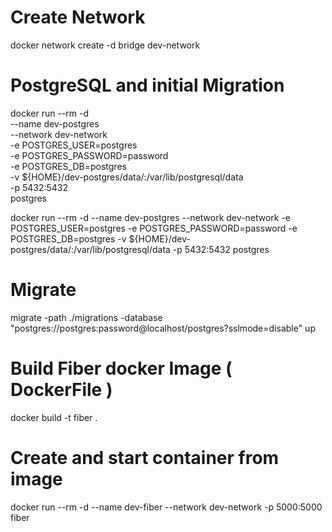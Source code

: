 # Create Network
docker network create -d bridge dev-network

# PostgreSQL and initial Migration
docker run --rm -d \
    --name dev-postgres \
    --network dev-network \
    -e POSTGRES_USER=postgres \
    -e POSTGRES_PASSWORD=password \
    -e POSTGRES_DB=postgres \
    -v ${HOME}/dev-postgres/data/:/var/lib/postgresql/data \
    -p 5432:5432 \
    postgres

docker run --rm -d --name dev-postgres --network dev-network -e POSTGRES_USER=postgres -e POSTGRES_PASSWORD=password -e POSTGRES_DB=postgres -v ${HOME}/dev-postgres/data/:/var/lib/postgresql/data -p 5432:5432 postgres

# Migrate

migrate -path ./migrations -database "postgres://postgres:password@localhost/postgres?sslmode=disable" up

# Build Fiber docker Image ( DockerFile )
docker build -t fiber .

# Create and start container from image
docker run --rm -d --name dev-fiber --network dev-network -p 5000:5000 fiber

